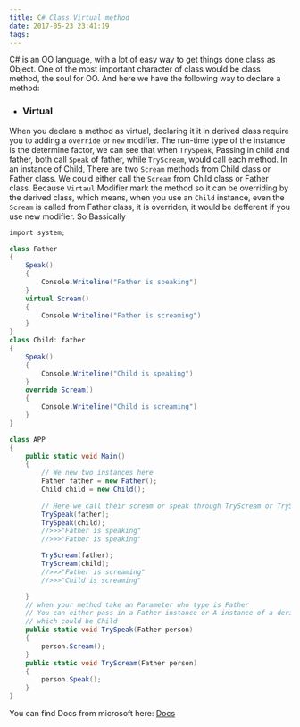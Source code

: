 ```yaml
---
title: C# Class Virtual method 
date: 2017-05-23 23:41:19
tags:
---
```

C# is an OO language, with a lot of easy way to get things done class as Object.
One of the most important character of class would be class method,  the soul for OO.
And here we have the following way to declare a method:

* ### Virtual

When you declare a method as virtual,  declaring it it in derived class require you to adding a `override` or `new` modifier. The run-time type of the instance is the determine factor, we can see that when `TrySpeak`, 
Passing in child and father, both call `Speak` of father, while `TryScream`, would call each method. In an instance of Child, There are two `Scream` methods from Child class or Father class. We could either call the `Scream`  from Child class or Father class.
Because `Virtaul` Modifier mark the method so it can be overriding by the derived class, which means, when you use an `Child` instance, even the `Scream` is called from Father class, it is overriden, it would be defferent if you use new modifier. So Bassically  

```C#
import system;

class Father
{
    Speak()
    {
      	Console.Writeline("Father is speaking")	
    }
    virtual Scream()
    {
      	Console.Writeline("Father is screaming")	
    }
}
class Child: father
{
    Speak()
    {
      	Console.Writeline("Child is speaking")	
    }
    override Scream()
    {
      	Console.Writeline("Child is screaming")	
    }
}

class APP
{
    public static void Main()
    {
        // We new two instances here
        Father father = new Father();
        Child child = new Child();
        
        // Here we call their scream or speak through TryScream or TrySpeak
        TrySpeak(father);
        TrySpeak(child);
        //>>>"Father is speaking"
        //>>>"Father is speaking"

        TryScream(father);
        TryScream(child);
        //>>>"Father is screaming"
        //>>>"Child is screaming"

    }
    // when your method take an Parameter who type is Father
    // You can either pass in a Father instance or A instance of a derived Class from Father
    // which could be Child
    public static void TrySpeak(Father person)
    {
        person.Scream();
    }
    public static void TryScream(Father person)
    {
        person.Speak();
    }
}
```
You can find Docs from microsoft here:
[Docs](https://docs.microsoft.com/en-us/dotnet/articles/csharp/tour-of-csharp/classes-and-objects)
